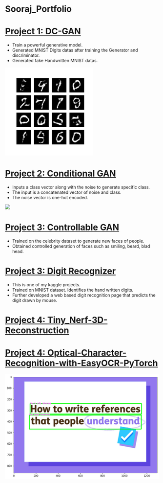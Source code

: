 # Sooraj_Portfolio


# [Project 1: DC-GAN](https://github.com/PlayingNumbers/ds_salary_proj) 
* Train a powerful generative model. 
* Generated MNIST Digits datas after training the Generator and discriminator. 
* Generated fake Handwritten MNIST datas.


![](/images/mnist.png)


# [Project 2: Conditional GAN](https://github.com/PlayingNumbers/ball_image_classifier) 
* Inputs a class vector along with the noise to generate specific class. 
* The input is a concatenated vector of noise and class. 
* The noise vector is one-hot encoded.

![](/images/matrix_results.png)


# [Project 3: Controllable GAN](https://github.com/PlayingNumbers/ball_image_classifier) 
* Trained on the celebrity dataset to generate new faces of people. 
* Obtained controlled generation of faces such as smiling, beard, blad head.

# [Project 3: Digit Recognizer](https://github.com/PlayingNumbers/ball_image_classifier) 
* This is one of my kaggle projects. 
* Trained on MNIST dataset. Identifies the hand written digits. 
* Further developed a web based digit recognition page that predicts the digit drawn by mouse.

# [Project 4: Tiny_Nerf-3D-Reconstruction](https://github.com/soorajabraham1/Tiny_Nerf-3D-Reconstruction) 


# [Project 4: Optical-Character-Recognition-with-EasyOCR-PyTorch ](https://github.com/soorajabraham1/Optical-Character-Recognition-with-EasyOCR-PyTorch) 

![](/images/ocr.png)

